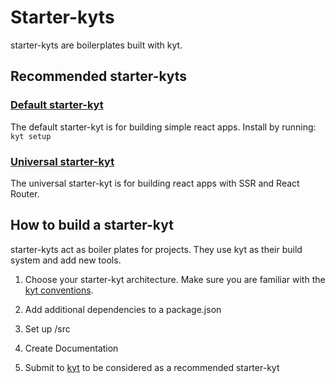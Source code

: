 # Starter-kyts

starter-kyts are boilerplates built with kyt. 

## Recommended starter-kyts

### [Default starter-kyt](https://github.com/nytm/wf-kyt-starter)

The default starter-kyt is for building simple react apps. 
Install by running: `kyt setup`

### [Universal starter-kyt](https://github.com/nytm/wf-kyt-starter-universal) 
The universal starter-kyt is for building react apps with SSR and React Router.

## How to build a starter-kyt
starter-kyts act as boiler plates for projects. They use kyt as their build system and add new tools.

1. Choose your starter-kyt architecture. Make sure you are familiar with the [kyt conventions](https://github.com/nytm/wf-kyt/conventions.md).

2. Add additional dependencies to a package.json

3. Set up /src

4. Create Documentation

5. Submit to [kyt](https://github.com/nytm/wf-kyt) to be considered as a recommended starter-kyt

